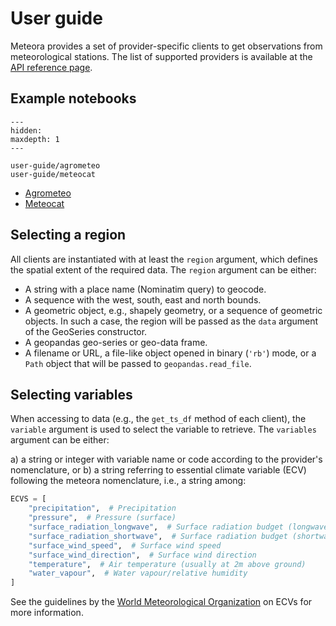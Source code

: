 # User guide

Meteora provides a set of provider-specific clients to get observations from meteorological stations. The list of supported providers is available at the [API reference page](https://meteora.readthedocs.io/en/latest/api.html#available-clients).

## Example notebooks

```{toctree}
---
hidden:
maxdepth: 1
---

user-guide/agrometeo
user-guide/meteocat
```

- [Agrometeo](https://meteora.readthedocs.io/en/latest/user-guide/agrometeo.html)
- [Meteocat](https://meteora.readthedocs.io/en/latest/user-guide/meteocat.html)

## Selecting a region

All clients are instantiated with at least the `region` argument, which defines the spatial extent of the required data. The `region` argument can be either:

- A string with a place name (Nominatim query) to geocode.
- A sequence with the west, south, east and north bounds.
- A geometric object, e.g., shapely geometry, or a sequence of geometric objects. In such a case, the region will be passed as the `data` argument of the GeoSeries constructor.
- A geopandas geo-series or geo-data frame.
- A filename or URL, a file-like object opened in binary (`'rb'`) mode, or a `Path` object that will be passed to `geopandas.read_file`.

## Selecting variables

When accessing to data (e.g., the `get_ts_df` method of each client), the `variable` argument is used to select the variable to retrieve. The `variables` argument can be either:

a) a string or integer with variable name or code according to the provider's nomenclature, or
b) a string referring to essential climate variable (ECV) following the meteora nomenclature, i.e., a string among:

```python
ECVS = [
    "precipitation",  # Precipitation
    "pressure",  # Pressure (surface)
    "surface_radiation_longwave",  # Surface radiation budget (longwave)
    "surface_radiation_shortwave",  # Surface radiation budget (shortwave)
    "surface_wind_speed",  # Surface wind speed
    "surface_wind_direction",  # Surface wind direction
    "temperature",  # Air temperature (usually at 2m above ground)
    "water_vapour",  # Water vapour/relative humidity
]
```

See the guidelines by the [World Meteorological Organization](https://public.wmo.int/en/programmes/global-climate-observing-system/essential-climate-variables) on ECVs for more information.
